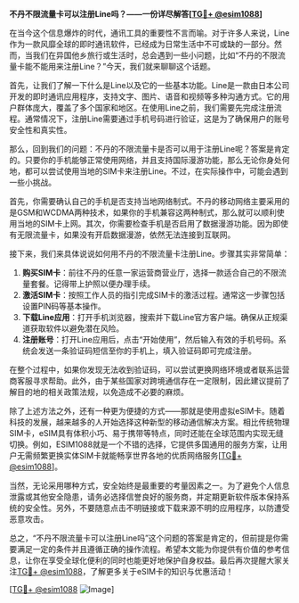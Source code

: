 **不丹不限流量卡可以注册Line吗？——一份详尽解答[[TG💪+ @esim1088](https://t.me/s/esim1088)]**

在当今这个信息爆炸的时代，通讯工具的重要性不言而喻。对于许多人来说，Line作为一款风靡全球的即时通讯软件，已经成为日常生活中不可或缺的一部分。然而，当我们在异国他乡旅行或生活时，总会遇到一些小问题，比如“不丹的不限流量卡能不能用来注册Line？”今天，我们就来聊聊这个话题。

首先，让我们了解一下什么是Line以及它的一些基本功能。Line是一款由日本公司开发的即时通讯应用程序，支持文字、图片、语音和视频等多种沟通方式。它的用户群体庞大，覆盖了多个国家和地区。在使用Line之前，我们需要先完成注册流程。通常情况下，注册Line需要通过手机号码进行验证，这是为了确保用户的账号安全性和真实性。

那么，回到我们的问题：不丹的不限流量卡是否可以用于注册Line呢？答案是肯定的。只要你的手机能够正常使用网络，并且支持国际漫游功能，那么无论你身处何地，都可以尝试使用当地的SIM卡来注册Line。不过，在实际操作中，可能会遇到一些小挑战。

首先，你需要确认自己的手机是否支持当地网络制式。不丹的移动网络主要采用的是GSM和WCDMA两种技术，如果你的手机兼容这两种制式，那么就可以顺利使用当地的SIM卡上网。其次，你需要检查手机是否启用了数据漫游功能。因为即使有无限流量卡，如果没有开启数据漫游，依然无法连接到互联网。

接下来，我们来具体说说如何用不丹的不限流量卡注册Line。步骤其实非常简单：

1. **购买SIM卡**：前往不丹的任意一家运营商营业厅，选择一款适合自己的不限流量套餐。记得带上护照以便办理手续。
2. **激活SIM卡**：按照工作人员的指引完成SIM卡的激活过程。通常这一步骤包括设置PIN码等基本操作。
3. **下载Line应用**：打开手机浏览器，搜索并下载Line官方客户端。确保从正规渠道获取软件以避免潜在风险。
4. **注册账号**：打开Line应用后，点击“开始使用”，然后输入有效的手机号码。系统会发送一条验证码短信至你的手机上，填入验证码即可完成注册。

在整个过程中，如果你发现无法收到验证码，可以尝试更换网络环境或者联系运营商客服寻求帮助。此外，由于某些国家对跨境通信存在一定限制，因此建议提前了解目的地的相关政策法规，以免造成不必要的麻烦。

除了上述方法之外，还有一种更为便捷的方式——那就是使用虚拟eSIM卡。随着科技的发展，越来越多的人开始选择这种新型的移动通信解决方案。相比传统物理SIM卡，eSIM具有体积小巧、易于携带等特点，同时还能在全球范围内实现无缝切换。例如，ESIM1088就是一个不错的选择，它提供多国通用的服务方案，让用户无需频繁更换实体SIM卡就能畅享世界各地的优质网络服务[[TG💪+ @esim1088](https://t.me/s/esim1088)]。

当然，无论采用哪种方式，安全始终是最重要的考量因素之一。为了避免个人信息泄露或其他安全隐患，请务必选择信誉良好的服务商，并定期更新软件版本保持系统的安全性。另外，不要随意点击不明链接或下载来源不明的应用程序，以防遭受恶意攻击。

总之，“不丹不限流量卡可以注册Line吗”这个问题的答案是肯定的，但前提是你需要满足一定的条件并且遵循正确的操作流程。希望本文能为你提供有价值的参考信息，让你在享受全球化便利的同时也能更好地保护自身权益。最后再次提醒大家关注[TG💪+ @esim1088](https://t.me/s/esim1088)，了解更多关于eSIM卡的知识与优惠活动！

[[TG💪+ @esim1088](https://t.me/s/esim1088) ![Image](https://i.postimg.cc/4NQfJmqS/Snipaste-2025-05-13-00-14-12.png)]